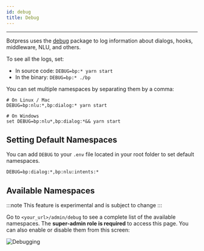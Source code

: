 ```yaml
---
id: debug
title: Debug
---
```


--------------------

Botpress uses the [debug](https://www.npmjs.com/package/debug) package to log information about dialogs, hooks, middleware, NLU, and others.

To see all the logs, set:
- In source code: `DEBUG=bp:* yarn start`
- In the binary: `DEBUG=bp:* ./bp`

You can set multiple namespaces by separating them by a comma:

```shell
# On Linux / Mac
DEBUG=bp:nlu:*,bp:dialog:* yarn start

# On Windows
set DEBUG=bp:nlu*,bp:dialog:*&& yarn start
```

## Setting Default Namespaces

You can add `DEBUG` to your `.env` file located in your root folder to set default namespaces.

```shell
DEBUG=bp:dialog:*,bp:nlu:intents:*
```

## Available Namespaces

:::note
This feature is experimental and is subject to change
:::

Go to `<your_url>/admin/debug` to see a complete list of the available namespaces. The **super-admin role is required** to access this page.
You can also enable or disable them from this screen:

![Debugging](/assets/debugging.png)
